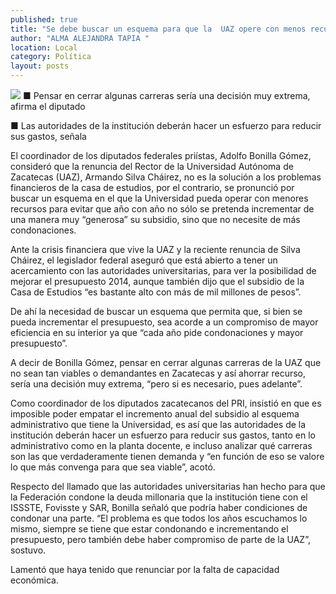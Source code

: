 ```yaml
---
published: true
title: "Se debe buscar un esquema para que la  UAZ opere con menos recursos: Bonilla"
author: "ALMA ALEJANDRA TAPIA "
location: Local
category: Política
layout: posts
---
```


![](http://i.imgur.com/Wmu4FXOm.jpg)
■ Pensar en cerrar algunas carreras sería una decisión muy extrema, afirma el diputado

■ Las autoridades de la institución deberán hacer un esfuerzo para reducir sus gastos, señala

El coordinador de los diputados federales priístas, Adolfo Bonilla Gómez, consideró que la renuncia del Rector de la Universidad Autónoma de Zacatecas (UAZ), Armando Silva Cháirez, no es la solución a los problemas financieros de la casa de estudios, por el contrario, se pronunció por buscar un esquema en el que la Universidad pueda operar con menores recursos para evitar que año con año no sólo se pretenda incrementar de una manera muy “generosa” su subsidio, sino que no necesite de más condonaciones.

Ante la crisis financiera que vive la UAZ y la reciente renuncia de Silva Cháirez, el legislador federal aseguró que está abierto a tener un acercamiento con las autoridades universitarias, para ver la posibilidad de mejorar el presupuesto 2014, aunque también dijo que el subsidio de la Casa de Estudios “es bastante alto con más de mil millones de pesos”.

De ahí la necesidad de buscar un esquema que permita que, si bien se pueda incrementar el presupuesto, sea acorde a un compromiso de mayor eficiencia en su interior ya que “cada año pide condonaciones y mayor presupuesto”.

A decir de Bonilla Gómez, pensar en cerrar algunas carreras de la UAZ que no sean tan viables o demandantes en Zacatecas y así ahorrar recurso, sería una decisión muy extrema, “pero si es necesario, pues adelante”. 

Como coordinador de los diputados zacatecanos del PRI, insistió en que es imposible poder empatar el incremento anual del subsidio al esquema administrativo que tiene la Universidad, es así que las autoridades de la institución deberán hacer un esfuerzo para reducir sus gastos, tanto en lo administrativo como en la planta docente, e incluso analizar qué carreras son las que verdaderamente tienen demanda y “en función de eso se valore lo que más convenga para que sea viable”, acotó. 

Respecto del llamado que las autoridades universitarias han hecho para que la Federación condone la deuda millonaria que la institución tiene con el ISSSTE, Fovisste y SAR, Bonilla señaló que podría haber condiciones de condonar una parte.
“El problema es que todos los años escuchamos lo mismo, siempre se tiene que estar condonando e incrementando el presupuesto, pero también debe haber compromiso de parte de la UAZ”, sostuvo.

Lamentó que haya tenido que renunciar por la falta de capacidad económica.
